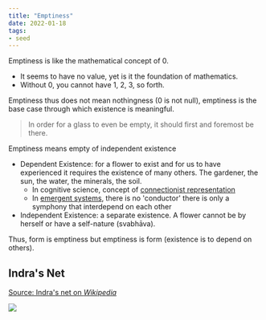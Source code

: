 ```yaml
---
title: "Emptiness"
date: 2022-01-18
tags:
- seed
---
```


Emptiness is like the mathematical concept of 0.
- It seems to have no value, yet is it the foundation of mathematics.
- Without 0, you cannot have 1, 2, 3, so forth.

Emptiness thus does not mean nothingness (0 is not null), emptiness is the base case through which existence is meaningful.

> In order for a glass to even be empty, it should first and foremost be there.

Emptiness means empty of independent existence
- Dependent Existence: for a flower to exist and for us to have experienced it requires the existence of many others. The gardener, the sun, the water, the minerals, the soil.
	- In cognitive science, concept of [connectionist representation](thoughts/representation.md)
	- In [emergent systems](thoughts/emergent%20behaviour.md), there is no 'conductor' there is only a symphony that interdepend on each other
- Independent Existence: a separate existence. A flower cannot be by herself or have a self-nature (svabhāva).

Thus, form is emptiness but emptiness is form (existence is to depend on others).

## Indra's Net
[Source: Indra's net on *Wikipedia*](https://en.wikipedia.org/wiki/Indra%27s_net)

![](thoughts/images/Indra's%20Net.png)